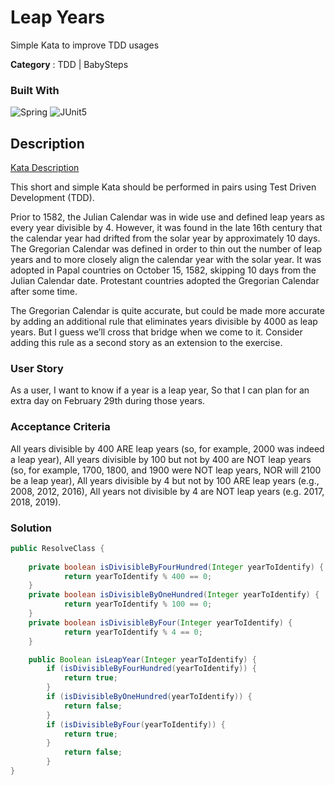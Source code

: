 # Leap Years
Simple Kata to improve TDD usages

**Category** : TDD | BabySteps

### Built With

![Spring](https://img.shields.io/static/v1?style=for-the-badge&message=Spring&color=6DB33F&logo=Spring&logoColor=FFFFFF&label=)
![JUnit5](https://img.shields.io/static/v1?style=for-the-badge&message=JUnit5&color=25A162&logo=JUnit5&logoColor=FFFFFF&label=)

## Description

[Kata Description](https://codingdojo.org/kata/LeapYears/?ref=blog.ippon.fr)

This short and simple Kata should be performed in pairs using Test Driven Development (TDD).

Prior to 1582, the Julian Calendar was in wide use and defined leap years as every year divisible by 4. However, it was found in the late 16th century that the calendar year had drifted from the solar year by approximately 10 days. The Gregorian Calendar was defined in order to thin out the number of leap years and to more closely align the calendar year with the solar year. It was adopted in Papal countries on October 15, 1582, skipping 10 days from the Julian Calendar date. Protestant countries adopted the Gregorian Calendar after some time.

The Gregorian Calendar is quite accurate, but could be made more accurate by adding an additional rule that eliminates years divisible by 4000 as leap years. But I guess we’ll cross that bridge when we come to it. Consider adding this rule as a second story as an extension to the exercise.

### User Story

As a user, I want to know if a year is a leap year, So that I can plan for an extra day on February 29th during those years.

### Acceptance Criteria

All years divisible by 400 ARE leap years (so, for example, 2000 was indeed a leap year),
All years divisible by 100 but not by 400 are NOT leap years (so, for example, 1700, 1800, and 1900 were NOT leap years, NOR will 2100 be a leap year),
All years divisible by 4 but not by 100 ARE leap years (e.g., 2008, 2012, 2016),
All years not divisible by 4 are NOT leap years (e.g. 2017, 2018, 2019).

### Solution


```java
public ResolveClass {
    
    private boolean isDivisibleByFourHundred(Integer yearToIdentify) {
            return yearToIdentify % 400 == 0;
    }
    private boolean isDivisibleByOneHundred(Integer yearToIdentify) {
            return yearToIdentify % 100 == 0;
    }
    private boolean isDivisibleByFour(Integer yearToIdentify) {
            return yearToIdentify % 4 == 0;
    }

    public Boolean isLeapYear(Integer yearToIdentify) {
        if (isDivisibleByFourHundred(yearToIdentify)) {
            return true;
        }
        if (isDivisibleByOneHundred(yearToIdentify)) {
            return false;
        }
        if (isDivisibleByFour(yearToIdentify)) {
            return true;
        }
            return false;
        }
}
``` 

